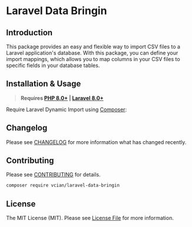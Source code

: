 # Laravel Data Bringin

## Introduction

This package provides an easy and flexible way to import  CSV files to a Laravel application's database.
With this package, you can define your import mappings, which allows you to map columns in your CSV files to specific fields in your database tables.

## Installation & Usage

> **Requires [PHP 8.0+](https://php.net/releases/) | [Laravel 8.0+](https://laravel.com/docs/8.x)**

Require Laravel Dynamic Import using [Composer](https://getcomposer.org):

## Changelog

Please see [CHANGELOG](CHANGELOG.md) for more information what has changed recently.

## Contributing

Please see [CONTRIBUTING](https://github.com/spatie/.github/blob/main/CONTRIBUTING.md) for details.

```bash
composer require vcian/laravel-data-bringin
```

## License

The MIT License (MIT). Please see [License File](LICENSE.md) for more information.
